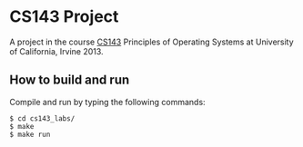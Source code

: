 # CS143 Project 
A project in the course [CS143](http://www.ics.uci.edu/~ics143/index-win13.html) Principles of Operating Systems at University of California, Irvine 2013. 

## How to build and run
Compile and run by typing the following commands:

	$ cd cs143_labs/
	$ make 
	$ make run
